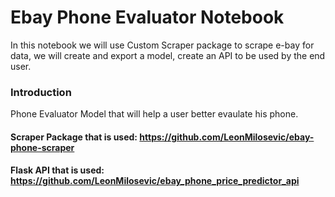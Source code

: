 # Ebay Phone Evaluator Notebook

In this notebook we will use Custom Scraper package to scrape e-bay for data, we will create and export a model, create an API to be used by the end user.

### Introduction

Phone Evaluator Model that will help a user better evaulate his phone.

#### Scraper Package that is used: https://github.com/LeonMilosevic/ebay-phone-scraper
#### Flask API that is used: https://github.com/LeonMilosevic/ebay_phone_price_predictor_api
